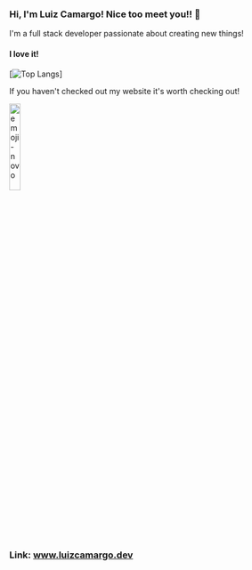### Hi, I'm Luiz Camargo! Nice too meet you!! 👋

<!--
**luizcamargo99/luizcamargo99** is a ✨ _special_ ✨ repository because its `README.md` (this file) appears on your GitHub profile.

Here are some ideas to get you started:

- 🔭 I’m currently working on ...
- 🌱 I’m currently learning ...
- 👯 I’m looking to collaborate on ...
- 🤔 I’m looking for help with ...
- 💬 Ask me about ...
- 📫 How to reach me: ...
- 😄 Pronouns: ...
- ⚡ Fun fact: ...
-->
I'm a full stack developer passionate about creating new things!

#### I love it!
[![Top Langs](https://github-readme-stats.vercel.app/api/top-langs/?username=luizcamargo99&layout=compact&theme=synthwave)]

If you haven't checked out my website it's worth checking out!


<a href="https://imgbb.com/"><img src="https://i.ibb.co/gddBtgg/emoji-novo.png" alt="emoji-novo" border="0" style="width:20%"></a>


### Link: www.luizcamargo.dev
